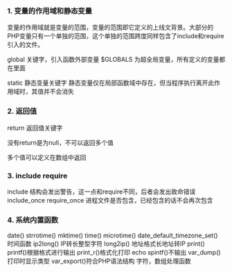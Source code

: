 ### 1. 变量的作用域和静态变量

变量的作用域就是变量的范围，变量的范围即它定义的上线文背景。大部分的PHP变量只有一个单独的范围，这个单独的范围跨度同样包含了include和require引入的文件。

global 关键字，引入函数外部变量
$GLOBALS 为超全局变量，所有定义的变量都在里面

static 静态变量关键字
静态变量仅在局部函数域中存在，但当程序执行离开此作用域时，其值并不会消失

### 2. 返回值

return 返回值关键字

没有return是为null，不可以返回多个值

多个值可以定义在数组中返回

### 3. include require
include 结构会发出警告，这一点和require不同，后者会发出致命错误
include_once require_once 进程文件是否包含，已经包含的话不会再次包含

### 4. 系统内置函数
date() strrotime() mktime() time() microtime() date_default_timezone_set() 时间函数
ip2long() IP转长整型字符 long2ip() 地址格式长地址转IP
print() printf()根据格式进行输出 print_r()格式化打印 echo spintf()不输出 var_dump()打印时显示类型 var_export()符合PHP语法结构
字符，数组处理函数